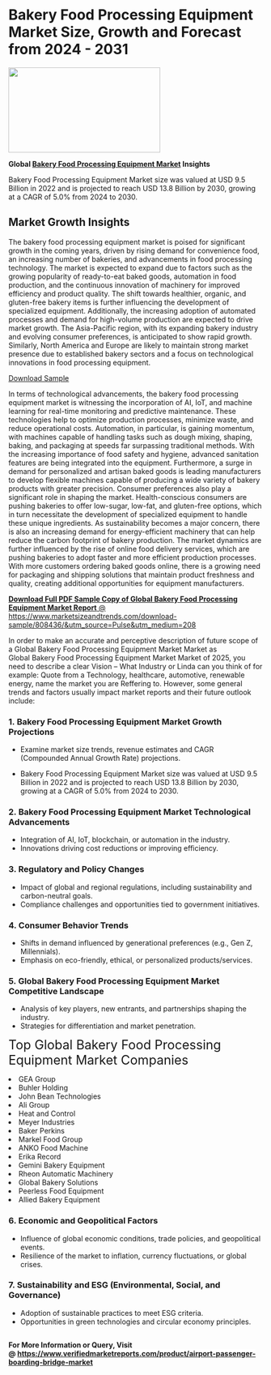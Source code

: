 <H1>Bakery Food Processing Equipment Market Size, Growth and Forecast from 2024 - 2031</H1><img class="aligncenter size-medium wp-image-584254" src="https://thirdeyenews.in/wp-content/uploads/2024/09/Global-Market-Research-300x168.jpeg" alt="" width="300" height="168" /><p><strong>Global&nbsp;<a href="https://www.marketsizeandtrends.com/download-sample/808436/&amp;utm_source=Pulse&amp;utm_medium=208">Bakery Food Processing Equipment Market</a> Insights</strong></p><p>Bakery Food Processing Equipment Market size was valued at USD 9.5 Billion in 2022 and is projected to reach USD 13.8 Billion by 2030, growing at a CAGR of 5.0% from 2024 to 2030.</p><p><h2>Market Growth Insights</h2> <p>The bakery food processing equipment market is poised for significant growth in the coming years, driven by rising demand for convenience food, an increasing number of bakeries, and advancements in food processing technology. The market is expected to expand due to factors such as the growing popularity of ready-to-eat baked goods, automation in food production, and the continuous innovation of machinery for improved efficiency and product quality. The shift towards healthier, organic, and gluten-free bakery items is further influencing the development of specialized equipment. Additionally, the increasing adoption of automated processes and demand for high-volume production are expected to drive market growth. The Asia-Pacific region, with its expanding bakery industry and evolving consumer preferences, is anticipated to show rapid growth. Similarly, North America and Europe are likely to maintain strong market presence due to established bakery sectors and a focus on technological innovations in food processing equipment.</p> <p><a href="#">Download Sample</a></p> <p>In terms of technological advancements, the bakery food processing equipment market is witnessing the incorporation of AI, IoT, and machine learning for real-time monitoring and predictive maintenance. These technologies help to optimize production processes, minimize waste, and reduce operational costs. Automation, in particular, is gaining momentum, with machines capable of handling tasks such as dough mixing, shaping, baking, and packaging at speeds far surpassing traditional methods. With the increasing importance of food safety and hygiene, advanced sanitation features are being integrated into the equipment. Furthermore, a surge in demand for personalized and artisan baked goods is leading manufacturers to develop flexible machines capable of producing a wide variety of bakery products with greater precision. Consumer preferences also play a significant role in shaping the market. Health-conscious consumers are pushing bakeries to offer low-sugar, low-fat, and gluten-free options, which in turn necessitate the development of specialized equipment to handle these unique ingredients. As sustainability becomes a major concern, there is also an increasing demand for energy-efficient machinery that can help reduce the carbon footprint of bakery production. The market dynamics are further influenced by the rise of online food delivery services, which are pushing bakeries to adopt faster and more efficient production processes. With more customers ordering baked goods online, there is a growing need for packaging and shipping solutions that maintain product freshness and quality, creating additional opportunities for equipment manufacturers. <p><a href="#"></p><p><span class=""><strong>Download Full PDF Sample Copy of Global Bakery Food Processing Equipment Market Report</strong> @ <a href="https://www.marketsizeandtrends.com/download-sample/808436/&amp;utm_source=Pulse&amp;utm_medium=208" target="_blank">https://www.marketsizeandtrends.com/download-sample/808436/&amp;utm_source=Pulse&amp;utm_medium=208</a></span></p><p>In order to make an accurate and perceptive description of future scope of a Global&nbsp;Bakery Food Processing Equipment Market Market as Global&nbsp;Bakery Food Processing Equipment Market Market of 2025, you need to describe a clear Vision &ndash; What Industry or Linda can you think of for example: Quote from a Technology, healthcare, automotive, renewable energy, name the market you are Reffering to. However, some general trends and factors usually impact market reports and their future outlook include:</p><h3>1.&nbsp;<strong>Bakery Food Processing Equipment Market Growth Projections</strong></h3><ul><li>Examine market size trends, revenue estimates and CAGR (Compounded Annual Growth Rate) projections.</li><li><p>Bakery Food Processing Equipment Market size was valued at USD 9.5 Billion in 2022 and is projected to reach USD 13.8 Billion by 2030, growing at a CAGR of 5.0% from 2024 to 2030.</p></li></ul><h3>2.&nbsp;<strong>Bakery Food Processing Equipment Market Technological Advancements</strong></h3><ul><li>Integration of AI, IoT, blockchain, or automation in the industry.</li><li>Innovations driving cost reductions or improving efficiency.</li></ul><h3>3.&nbsp;<strong>Regulatory and Policy Changes</strong></h3><ul><li>Impact of global and regional regulations, including sustainability and carbon-neutral goals.</li><li>Compliance challenges and opportunities tied to government initiatives.</li></ul><h3>4.&nbsp;<strong>Consumer Behavior Trends</strong></h3><ul><li>Shifts in demand influenced by generational preferences (e.g., Gen Z, Millennials).</li><li>Emphasis on eco-friendly, ethical, or personalized products/services.</li></ul><h3>5.&nbsp;<strong>Global Bakery Food Processing Equipment Market Competitive Landscape</strong></h3><ul><li>Analysis of key players, new entrants, and partnerships shaping the industry.</li><li>Strategies for differentiation and market penetration.</li></ul><p data-pm-slice="1 1 []"><span style="color: inherit; font-family: inherit; font-size: 25px;">Top Global Bakery Food Processing Equipment Market Companies</span></p><div class="" data-test-id=""><p><li>GEA Group</li><li> Buhler Holding</li><li> John Bean Technologies</li><li> Ali Group</li><li> Heat and Control</li><li> Meyer Industries</li><li> Baker Perkins</li><li> Markel Food Group</li><li> ANKO Food Machine</li><li> Erika Record</li><li> Gemini Bakery Equipment</li><li> Rheon Automatic Machinery</li><li> Global Bakery Solutions</li><li> Peerless Food Equipment</li><li> Allied Bakery Equipment</li></p></div><h3>6.&nbsp;<strong>Economic and Geopolitical Factors</strong></h3><ul><li>Influence of global economic conditions, trade policies, and geopolitical events.</li><li>Resilience of the market to inflation, currency fluctuations, or global crises.</li></ul><h3>7.&nbsp;<strong>Sustainability and ESG (Environmental, Social, and Governance)</strong></h3><ul><li>Adoption of sustainable practices to meet ESG criteria.</li><li>Opportunities in green technologies and circular economy principles.</li></ul><h2><strong style="font-size: 14px;">For More Information or Query, Visit @&nbsp;</strong><a style="background-color: #ffffff; font-size: 14px;" href="https://www.marketsizeandtrends.com/report/bakery-food-processing-equipment-market/" target="_blank">https://www.verifiedmarketreports.com/product/airport-passenger-boarding-bridge-market</a></h2>
